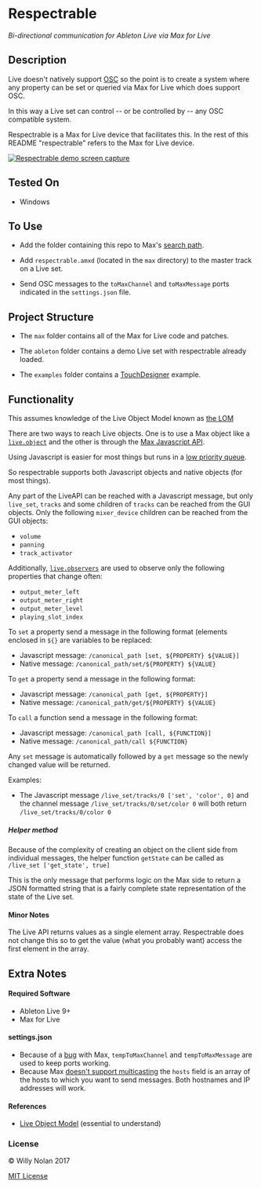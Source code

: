 # Respectrable
*Bi-directional communication for Ableton Live via Max for Live*

## Description
Live doesn't natively support [OSC](http://opensoundcontrol.org/introduction-osc) so the point is to create a system where any property can be set or queried via Max for Live which does support OSC.

In this way a Live set can control -- or be controlled by -- any OSC compatible system.

Respectrable is a Max for Live device that facilitates this. In the rest of this README "respectrable" refers to the Max for Live device.

[![Respectrable demo screen capture](https://i.imgur.com/IFKorea.jpg)](https://www.youtube.com/watch?time_continue=2&v=L1oF4Amrf9k "Respectrable demo screen capture")

## Tested On
- Windows

## To Use
- Add the folder containing this repo to Max's [search path](https://docs.cycling74.com/max7/vignettes/search_path).

- Add `respectrable.amxd` (located in the `max` directory) to the master track on a Live set.

- Send OSC messages to the `toMaxChannel` and `toMaxMessage` ports indicated in the `settings.json` file.

## Project Structure
- The `max` folder contains all of the Max for Live code and patches.

- The `ableton` folder contains a demo Live set with respectrable already loaded.

- The `examples` folder contains a [TouchDesigner](http://derivative.ca/) example.

## Functionality
This assumes knowledge of the Live Object Model known as [the LOM](https://docs.cycling74.com/max7/vignettes/live_object_model)

There are two ways to reach Live objects.  One is to use a Max object like a [`live.object`](https://docs.cycling74.com/max7/maxobject/live.object) and the other is through the [Max Javascript API](https://docs.cycling74.com/max7/vignettes/jsliveapi).

Using Javascript is easier for most things but runs in a [low priority queue](https://cycling74.com/forums/javascript-performance-vs-max-objects/).

So respectrable supports both Javascript objects and native objects (for most things).

Any part of the LiveAPI can be reached with a Javascript message, but only `live_set`, `tracks` and some children of `tracks` can be reached from the GUI objects.
Only the following `mixer_device` children can be reached from the GUI objects:
- `volume`
- `panning`
- `track_activator`

Additionally, [`live.observers`](https://docs.cycling74.com/max7/maxobject/live.observer) are used to observe only the following properties that change often:
- `output_meter_left` 
- `output_meter_right` 
- `output_meter_level` 
- `playing_slot_index`

To `set` a property send a message in the following format (elements enclosed in `${}` are variables to be replaced:
- Javascript message: `/canonical_path [set, ${PROPERTY} ${VALUE}]`
- Native message: `/canonical_path/set/${PROPERTY} ${VALUE}`

To `get` a property send a message in the following format:
- Javascript message: `/canonical_path [get, ${PROPERTY}]`
- Native message: `/canonical_path/get/${PROPERTY} ${VALUE}`

To `call` a function send a message in the following format:
- Javascript message: `/canonical_path [call, ${FUNCTION}]`
- Native message: `/canonical_path/call ${FUNCTION}`

Any `set` message is automatically followed by a `get` message so the newly changed value will be returned.

Examples:

- The Javascript message `/live_set/tracks/0 ['set', 'color', 0]` and the channel message `/live_set/tracks/0/set/color 0` will both return `/live_set/tracks/0/color 0`

##### Helper method
Because of the complexity of creating an object on the client side from individual messages, the helper function `getState` can be called as `/live_set ['get_state', true]`

This is the only message that performs logic on the Max side to return a JSON formatted string that is a fairly complete state representation of the state of the Live set.

#### Minor Notes
The Live API returns values as a single element array. Respectrable does not change this so to get the value (what you probably want) access the first element in the array.

## Extra Notes
#### Required Software
- Ableton Live 9+
- Max for Live

#### settings.json
- Because of a [bug](https://cycling74.com/forums/udpreceive-not-really-working-binding-for-osc/) with Max, `tempToMaxChannel` and `tempToMaxMessage` are used to keep ports working.
- Because Max [doesn't support multicasting](https://cycling74.com/forums/udp-multicast-messages-without-java) the `hosts` field is an array of the hosts to which you want to send messages.  Both hostnames and IP addresses will work.

#### References
- [Live Object Model](https://docs.cycling74.com/max7/vignettes/live_object_model) (essential to understand)

### License

:copyright: Willy Nolan 2017

[MIT License](https://en.wikipedia.org/wiki/MIT_License)
